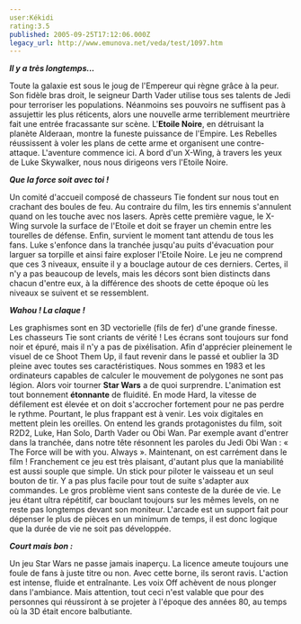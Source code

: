 ```yaml
---
user:Kékidi
rating:3.5
published: 2005-09-25T17:12:06.000Z
legacy_url: http://www.emunova.net/veda/test/1097.htm
---
```

_**Il y a très longtemps...**_  

  

Toute la galaxie est sous le joug de l'Empereur qui règne grâce à la peur. Son fidèle bras droit, le seigneur Darth Vader utilise tous ses talents de Jedi pour terroriser les populations. Néanmoins ses pouvoirs ne suffisent pas à assujettir les plus réticents, alors une nouvelle arme terriblement meurtrière fait une entrée fracassante sur scène. L'**Etoile Noire**, en détruisant la planète Alderaan, montre la funeste puissance de l'Empire. Les Rebelles réussissent à voler les plans de cette arme et organisent une contre-attaque. L'aventure commence ici. A bord d'un X-Wing, à travers les yeux de Luke Skywalker, nous nous dirigeons vers l'Etoile Noire.  

  

  

_**Que la force soit avec toi !**_  

  

Un comité d'accueil composé de chasseurs Tie fondent sur nous tout en crachant des boules de feu. Au contraire du film, les tirs ennemis s'annulent quand on les touche avec nos lasers. Après cette première vague, le X-Wing survole la surface de l'Etoile et doit se frayer un chemin entre les tourelles de défense. Enfin, survient le moment tant attendu de tous les fans. Luke s'enfonce dans la tranchée jusqu'au puits d'évacuation pour larguer sa torpille et ainsi faire exploser l'Etoile Noire. Le jeu ne comprend que ces 3 niveaux, ensuite il y a bouclage autour de ces derniers. Certes, il n'y a pas beaucoup de levels, mais les décors sont bien distincts dans chacun d'entre eux, à la différence des shoots de cette époque où les niveaux se suivent et se ressemblent.  

  

_**Wahou ! La claque !**_  

  

Les graphismes sont en 3D vectorielle (fils de fer) d'une grande finesse. Les chasseurs Tie sont criants de vérité ! Les écrans sont toujours sur fond noir et épuré, mais il n'y a pas de pixélisation. Afin d'apprécier pleinement le visuel de ce Shoot Them Up, il faut revenir dans le passé et oublier la 3D pleine avec toutes ses caractéristiques. Nous sommes en 1983 et les ordinateurs capables de calculer le mouvement de polygones ne sont pas légion. Alors voir tourner **Star Wars** a de quoi surprendre. L'animation est tout bonnement **étonnante** de fluidité. En mode Hard, la vitesse de défilement est élevée et on doit s'accrocher fortement pour ne pas perdre le rythme. Pourtant, le plus frappant est à venir. Les voix digitales en mettent plein les oreilles. On entend les grands protagonistes du film, soit R2D2, Luke, Han Solo, Darth Vader ou Obi Wan. Par exemple avant d'entrer dans la tranchée, dans notre tête résonnent les paroles du Jedi Obi Wan : « The Force will be with you. Always ». Maintenant, on est carrément dans le film ! Franchement ce jeu est très plaisant, d'autant plus que la maniabilité est aussi souple que simple. Un stick pour piloter le vaisseau et un seul bouton de tir. Y a pas plus facile pour tout de suite s'adapter aux commandes. Le gros problème vient sans conteste de la durée de vie. Le jeu étant ultra répétitif, car bouclant toujours sur les mêmes levels, on ne reste pas longtemps devant son moniteur. L'arcade est un support fait pour dépenser le plus de pièces en un minimum de temps, il est donc logique que la durée de vie ne soit pas développée.  

  

_**Court mais bon :**_  

  

Un jeu Star Wars ne passe jamais inaperçu. La licence ameute toujours une foule de fans à juste titre ou non. Avec cette borne, ils seront ravis. L'action est intense, fluide et entraînante. Les voix Off achèvent de nous plonger dans l'ambiance. Mais attention, tout ceci n'est valable que pour des personnes qui réussiront à se projeter à l'époque des années 80, au temps où la 3D était encore balbutiante.